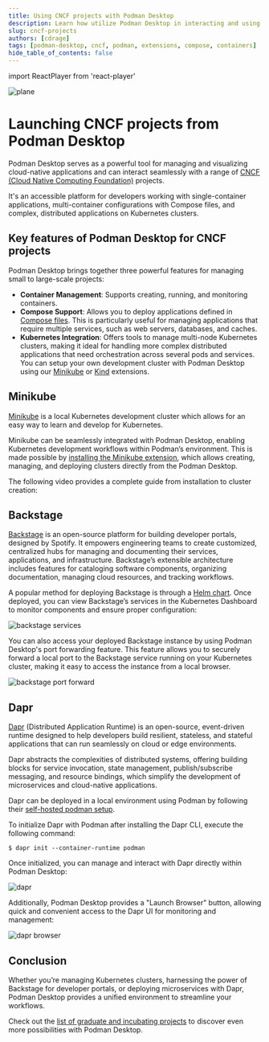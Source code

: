 ```yaml
---
title: Using CNCF projects with Podman Desktop
description: Learn how utilize Podman Desktop in interacting and using CNCF projects!
slug: cncf-projects
authors: [cdrage]
tags: [podman-desktop, cncf, podman, extensions, compose, containers]
hide_table_of_contents: false
---
```


import ReactPlayer from 'react-player'

![plane](img/cncf-projects/plane.png)

# Launching CNCF projects from Podman Desktop

Podman Desktop serves as a powerful tool for managing and visualizing cloud-native applications and can interact seamlessly with a range of [CNCF (Cloud Native Computing Foundation)](https://www.cncf.io/) projects.

It's an accessible platform for developers working with single-container applications, multi-container configurations with Compose files, and complex, distributed applications on Kubernetes clusters.

## Key features of Podman Desktop for CNCF projects

Podman Desktop brings together three powerful features for managing small to large-scale projects:

- **Container Management**: Supports creating, running, and monitoring containers.
- **Compose Support**: Allows you to deploy applications defined in [Compose files](https://www.compose-spec.io/). This is particularly useful for managing applications that require multiple services, such as web servers, databases, and caches.
- **Kubernetes Integration**: Offers tools to manage multi-node Kubernetes clusters, making it ideal for handling more complex distributed applications that need orchestration across several pods and services. You can setup your own development cluster with Podman Desktop using our [Minikube](/docs/minikube/installing-extension) or [Kind](/docs/kind/installing-extension) extensions.

## Minikube

[Minikube](https://minikube.sigs.k8s.io/docs/) is a local Kubernetes development cluster which allows for an easy way to learn and develop for Kubernetes.

Minikube can be seamlessly integrated with Podman Desktop, enabling Kubernetes development workflows within Podman’s environment. This is made possible by [installing the Minikube extension](https://podman-desktop.io/docs/minikube/installing-extension), which allows creating, managing, and deploying clusters directly from the Podman Desktop.

The following video provides a complete guide from installation to cluster creation:

<ReactPlayer playing playsInline controls src='https://github.com/containers/podman-desktop-media/raw/refs/heads/minikube/video/guide.mp4' width='100%' height='100%' />

## Backstage

[Backstage](https://backstage.io/) is an open-source platform for building developer portals, designed by Spotify. It empowers engineering teams to create customized, centralized hubs for managing and documenting their services, applications, and infrastructure. Backstage’s extensible architecture includes features for cataloging software components, organizing documentation, managing cloud resources, and tracking workflows.

A popular method for deploying Backstage is through a [Helm chart](https://github.com/backstage/charts). Once deployed, you can view Backstage’s services in the Kubernetes Dashboard to monitor components and ensure proper configuration:

![backstage services](img/cncf-projects/backstage.png)

You can also access your deployed Backstage instance by using Podman Desktop's port forwarding feature. This feature allows you to securely forward a local port to the Backstage service running on your Kubernetes cluster, making it easy to access the instance from a local browser.

![backstage port forward](img/cncf-projects/backstage_port.png)

## Dapr

[Dapr](https://docs.dapr.io/) (Distributed Application Runtime) is an open-source, event-driven runtime designed to help developers build resilient, stateless, and stateful applications that can run seamlessly on cloud or edge environments.

Dapr abstracts the complexities of distributed systems, offering building blocks for service invocation, state management, publish/subscribe messaging, and resource bindings, which simplify the development of microservices and cloud-native applications.

Dapr can be deployed in a local environment using Podman by following their [self-hosted podman setup](https://docs.dapr.io/operations/hosting/self-hosted/self-hosted-with-podman/).

To initialize Dapr with Podman after installing the Dapr CLI, execute the following command:

```console
$ dapr init --container-runtime podman
```

Once initialized, you can manage and interact with Dapr directly within Podman Desktop:

![dapr](img/cncf-projects/dapr.png)

Additionally, Podman Desktop provides a "Launch Browser" button, allowing quick and convenient access to the Dapr UI for monitoring and management:

![dapr browser](img/cncf-projects/dapr_browser.png)

## Conclusion

Whether you’re managing Kubernetes clusters, harnessing the power of Backstage for developer portals, or deploying microservices with Dapr, Podman Desktop provides a unified environment to streamline your workflows.

Check out the [list of graduate and incubating projects](https://www.cncf.io/projects/) to discover even more possibilities with Podman Desktop.
